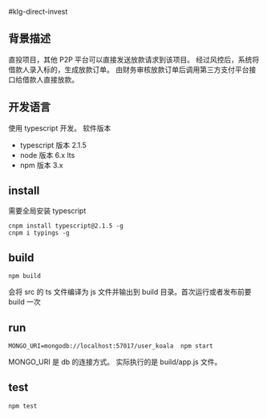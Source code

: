 #klg-direct-invest
## 背景描述
直投项目，其他 P2P 平台可以直接发送放款请求到该项目。
经过风控后，系统将借款人录入标的，生成放款订单。
由财务审核放款订单后调用第三方支付平台接口给借款人直接放款。

## 开发语言
使用 typescript 开发。
软件版本
- typescript  版本 2.1.5
- node 版本 6.x  lts
- npm 版本 3.x

## install
需要全局安装 typescript

```
cnpm install typescript@2.1.5 -g
cnpm i typings -g
```

## build

```
npm build
```

会将 src 的 ts 文件编译为 js 文件并输出到 build 目录。首次运行或者发布前要 build 一次

## run

```
MONGO_URI=mongodb://localhost:57017/user_koala  npm start
```
MONGO_URI 是 db 的连接方式。
实际执行的是 build/app.js 文件。

## test

```
npm test
```
